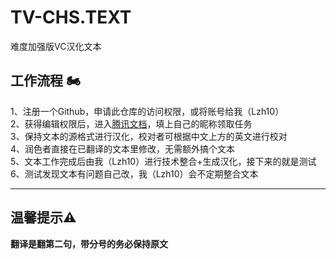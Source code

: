# TV-CHS.TEXT
难度加强版VC汉化文本
## 工作流程 🏍
1、注册一个Github，申请此仓库的访问权限，或将账号给我（Lzh10）<br>
2、获得编辑权限后，进入[腾讯文档](https://docs.qq.com/sheet/DUHFScUdKS0pTcnVE?tab=BB08J2&u=c4b03b092c414286a8d20a745e0d2799)，填上自己的昵称领取任务  <br>
3、保持文本的源格式进行汉化，校对者可根据中文上方的英文进行校对  <br>
4、润色者直接在已翻译的文本里修改，无需额外搞个文本  <br>
5、文本工作完成后由我（Lzh10）进行技术整合+生成汉化，接下来的就是测试  <br>
6、测试发现文本有问题自己改，我（Lzh10）会不定期整合文本
***
## 温馨提示⚠
**翻译是翻第二句，带分号的务必保持原文**
